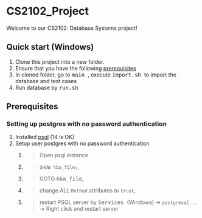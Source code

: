 # CS2102_Project
Welcome to our CS2102: Database Systems project!

## Quick start (Windows)
1. Clone this project into a new folder.
1. Ensure that you have the following [prerequisites](#prerequisites)
1. In cloned folder, go to <kbd> main </kbd>, execute <kbd> import.sh </kbd> to import the database and test cases
1. Run database by <kbd> run.sh </kbd>


## Prerequisites 
### Setting up postgres with no password authentication
1. Installed [psql](https://www.postgresql.org/download/) (14 is OK)
1. Setup user postgres with no password authentication
   1. > Open psql instance
  
   1. > `SHOW hba_file;`,
  
   1. > GOTO <kbd>hba_file</kbd>,
  
   1. > change ALL `Method` attributes to `trust`,
  
   1. > restart PSQL server by <kbd> Services </kbd> (Windows) -> `postgresql...` -> Right click and restart server
